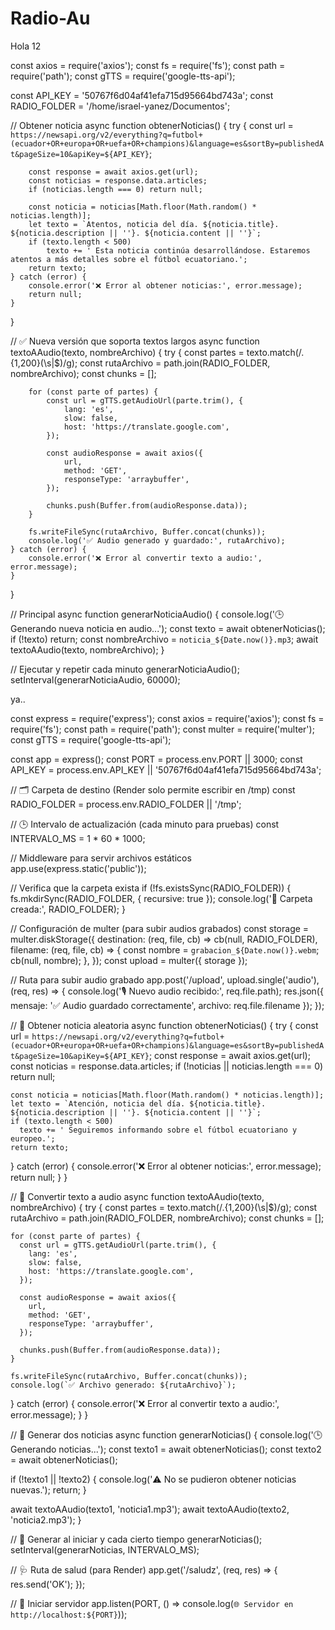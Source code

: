 # Radio-Au

Hola 12


const axios = require('axios');
const fs = require('fs');
const path = require('path');
const gTTS = require('google-tts-api');

const API_KEY = '50767f6d04af41efa715d95664bd743a';
const RADIO_FOLDER = '/home/israel-yanez/Documentos';

// Obtener noticia
async function obtenerNoticias() {
    try {
       const url = `https://newsapi.org/v2/everything?q=futbol+(ecuador+OR+europa+OR+uefa+OR+champions)&language=es&sortBy=publishedAt&pageSize=10&apiKey=${API_KEY}`;

        const response = await axios.get(url);
        const noticias = response.data.articles;
        if (noticias.length === 0) return null;

        const noticia = noticias[Math.floor(Math.random() * noticias.length)];
        let texto = `Atentos, noticia del día. ${noticia.title}. ${noticia.description || ''}. ${noticia.content || ''}`;
        if (texto.length < 500)
            texto += ' Esta noticia continúa desarrollándose. Estaremos atentos a más detalles sobre el fútbol ecuatoriano.';
        return texto;
    } catch (error) {
        console.error('❌ Error al obtener noticias:', error.message);
        return null;
    }
}

// ✅ Nueva versión que soporta textos largos
async function textoAAudio(texto, nombreArchivo) {
    try {
        const partes = texto.match(/.{1,200}(\s|$)/g);
        const rutaArchivo = path.join(RADIO_FOLDER, nombreArchivo);
        const chunks = [];

        for (const parte of partes) {
            const url = gTTS.getAudioUrl(parte.trim(), {
                lang: 'es',
                slow: false,
                host: 'https://translate.google.com',
            });

            const audioResponse = await axios({
                url,
                method: 'GET',
                responseType: 'arraybuffer',
            });

            chunks.push(Buffer.from(audioResponse.data));
        }

        fs.writeFileSync(rutaArchivo, Buffer.concat(chunks));
        console.log('✅ Audio generado y guardado:', rutaArchivo);
    } catch (error) {
        console.error('❌ Error al convertir texto a audio:', error.message);
    }
}

// Principal
async function generarNoticiaAudio() {
    console.log('🕒 Generando nueva noticia en audio...');
    const texto = await obtenerNoticias();
    if (!texto) return;
    const nombreArchivo = `noticia_${Date.now()}.mp3`;
    await textoAAudio(texto, nombreArchivo);
}

// Ejecutar y repetir cada minuto
generarNoticiaAudio();
setInterval(generarNoticiaAudio, 60000);

















ya..

const express = require('express');
const axios = require('axios');
const fs = require('fs');
const path = require('path');
const multer = require('multer');
const gTTS = require('google-tts-api');

const app = express();
const PORT = process.env.PORT || 3000;
const API_KEY = process.env.API_KEY || '50767f6d04af41efa715d95664bd743a';

// 🗂️ Carpeta de destino (Render solo permite escribir en /tmp)
const RADIO_FOLDER = process.env.RADIO_FOLDER || '/tmp';

// 🕒 Intervalo de actualización (cada minuto para pruebas)
const INTERVALO_MS = 1 * 60 * 1000;

// Middleware para servir archivos estáticos
app.use(express.static('public'));

// Verifica que la carpeta exista
if (!fs.existsSync(RADIO_FOLDER)) {
  fs.mkdirSync(RADIO_FOLDER, { recursive: true });
  console.log('📁 Carpeta creada:', RADIO_FOLDER);
}

// Configuración de multer (para subir audios grabados)
const storage = multer.diskStorage({
  destination: (req, file, cb) => cb(null, RADIO_FOLDER),
  filename: (req, file, cb) => {
    const nombre = `grabacion_${Date.now()}.webm`;
    cb(null, nombre);
  },
});
const upload = multer({ storage });

// Ruta para subir audio grabado
app.post('/upload', upload.single('audio'), (req, res) => {
  console.log('🎙️ Nuevo audio recibido:', req.file.path);
  res.json({ mensaje: '✅ Audio guardado correctamente', archivo: req.file.filename });
});

// 🔹 Obtener noticia aleatoria
async function obtenerNoticias() {
  try {
    const url = `https://newsapi.org/v2/everything?q=futbol+(ecuador+OR+europa+OR+uefa+OR+champions)&language=es&sortBy=publishedAt&pageSize=10&apiKey=${API_KEY}`;
    const response = await axios.get(url);
    const noticias = response.data.articles;
    if (!noticias || noticias.length === 0) return null;

    const noticia = noticias[Math.floor(Math.random() * noticias.length)];
    let texto = `Atención, noticia del día. ${noticia.title}. ${noticia.description || ''}. ${noticia.content || ''}`;
    if (texto.length < 500)
      texto += ' Seguiremos informando sobre el fútbol ecuatoriano y europeo.';
    return texto;
  } catch (error) {
    console.error('❌ Error al obtener noticias:', error.message);
    return null;
  }
}

// 🔹 Convertir texto a audio
async function textoAAudio(texto, nombreArchivo) {
  try {
    const partes = texto.match(/.{1,200}(\s|$)/g);
    const rutaArchivo = path.join(RADIO_FOLDER, nombreArchivo);
    const chunks = [];

    for (const parte of partes) {
      const url = gTTS.getAudioUrl(parte.trim(), {
        lang: 'es',
        slow: false,
        host: 'https://translate.google.com',
      });

      const audioResponse = await axios({
        url,
        method: 'GET',
        responseType: 'arraybuffer',
      });

      chunks.push(Buffer.from(audioResponse.data));
    }

    fs.writeFileSync(rutaArchivo, Buffer.concat(chunks));
    console.log(`✅ Archivo generado: ${rutaArchivo}`);
  } catch (error) {
    console.error('❌ Error al convertir texto a audio:', error.message);
  }
}

// 🔹 Generar dos noticias
async function generarNoticias() {
  console.log('🕒 Generando noticias...');
  const texto1 = await obtenerNoticias();
  const texto2 = await obtenerNoticias();

  if (!texto1 || !texto2) {
    console.log('⚠️ No se pudieron obtener noticias nuevas.');
    return;
  }

  await textoAAudio(texto1, 'noticia1.mp3');
  await textoAAudio(texto2, 'noticia2.mp3');
}

// 🔁 Generar al iniciar y cada cierto tiempo
generarNoticias();
setInterval(generarNoticias, INTERVALO_MS);

// 🩺 Ruta de salud (para Render)
app.get('/saludz', (req, res) => {
  res.send('OK');
});

// 🚀 Iniciar servidor
app.listen(PORT, () => console.log(`🌐 Servidor en http://localhost:${PORT}`));
